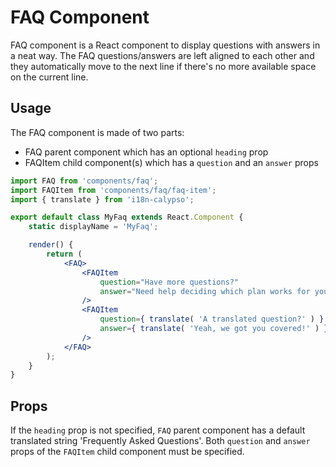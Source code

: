 FAQ Component
=============

FAQ component is a React component to display questions with answers in a neat way. The FAQ questions/answers are left
aligned to each other and they automatically move to the next line if there's no more available space on the current line.

## Usage

The FAQ component is made of two parts:
- FAQ parent component which has an optional `heading` prop
- FAQItem child component(s) which has a `question` and an `answer` props

```jsx
import FAQ from 'components/faq';
import FAQItem from 'components/faq/faq-item';
import { translate } from 'i18n-calypso';

export default class MyFaq extends React.Component {
	static displayName = 'MyFaq';

	render() {
		return (
			<FAQ>
				<FAQItem
					question="Have more questions?"
					answer="Need help deciding which plan works for you? Our happiness engineers are available for any questions you may have."
				/>
				<FAQItem
					question={ translate( 'A translated question?' ) }
					answer={ translate( 'Yeah, we got you covered!' ) }
				/>
			</FAQ>
		);
	}
}

```

## Props

If the `heading` prop is not specified, `FAQ` parent component has a default translated string 'Frequently Asked Questions'.
Both `question` and `answer` props of the `FAQItem` child component must be specified.
